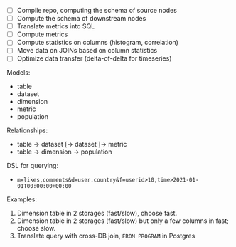 - [ ] Compile repo, computing the schema of source nodes
- [ ] Compute the schema of downstream nodes
- [ ] Translate metrics into SQL
- [ ] Compute metrics
- [ ] Compute statistics on columns (histogram, correlation)
- [ ] Move data on JOINs based on column statistics
- [ ] Optimize data transfer (delta-of-delta for timeseries)

Models:

- table
- dataset
- dimension
- metric
- population

Relationships:

- table -> dataset [-> dataset ]-> metric
- table -> dimension -> population

DSL for querying:

- `m=likes,comments&d=user.country&f=userid>10,time>2021-01-01T00:00:00+00:00`

Examples:

1. Dimension table in 2 storages (fast/slow), choose fast.
2. Dimension table in 2 storages (fast/slow) but only a few columns in fast; choose slow.
3. Translate query with cross-DB join, `FROM PROGRAM` in Postgres
